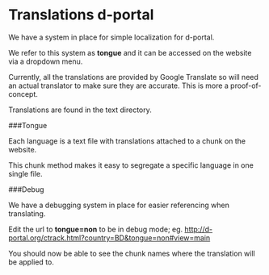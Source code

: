 Translations d-portal
==========================================

We have a system in place for simple localization for d-portal.

We refer to this system as **tongue** and it can be accessed on the website via a dropdown menu.

Currently, all the translations are provided by Google Translate so will need an actual translator to make sure they are accurate. This is more a proof-of-concept.

Translations are found in the text directory.


###Tongue

Each language is a text file with translations attached to a chunk on the website.

This chunk method makes it easy to segregate a specific language in one single file.


###Debug

We have a debugging system in place for easier referencing when translating.

Edit the url to **tongue=non** to be in debug mode; eg. http://d-portal.org/ctrack.html?country=BD&tongue=non#view=main

You should now be able to see the chunk names where the translation will be applied to.
